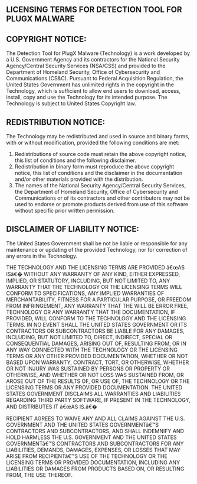 <h2>LICENSING TERMS FOR DETECTION TOOL FOR PLUGX MALWARE</h2>

<h2>COPYRIGHT NOTICE:</h2>
The Detection Tool for PlugX Malware (Technology) is a work developed by a U.S. Government Agency and its contractors for the National Security Agency/Central Security Services
(NSA/CSS) and provided to the Department of Homeland Security, Office of Cybersecurity and Communications (CS&C).  Pursuant
to Federal Acquisition Regulation, the United States Government  has unlimited rights in the copyright in the Technology,
which is sufficient to allow end users to download, access, install, copy and use the Technology for its intended purpose. 
The Technology is subject to United States Copyright law. 

<h2>REDISTRIBUTION NOTICE:</h2>
The Technology may be redistributed
and used in source and binary forms, with or without modification, provided the
following conditions are met:

<ol type="1">
<li>Redistributions of source code must retain the above copyright notice, this list of conditions and the following disclaimer.</li>

<li>Redistribution in binary form must reproduce the above copyright notice, this list of conditions and the disclaimer in the documentation and/or other materials
provided with the distribution.</li>

<li>The names of the National Security Agency/Central Security Services, the Department of Homeland Security, Office of Cybersecurity and Communications or of its
contractors and other contributors may not be used to endorse or promote products derived from use of this software without specific prior written
permission.</li>
</ol>

<h2>DISCLAIMER OF LIABILITY NOTICE:</h2>
The United States Government shall be not be liable or responsible for any maintenance or
updating of the provided Technology, nor for correction of any errors in the Technology.



 



THE TECHNOLOGY AND
THE LICENSING TERMS ARE PROVIDED â€œAS ISâ€� WITHOUT ANY WARRANTY OF ANY KIND,
EITHER EXPRESSED, IMPLIED, OR STATUTORY, INCLUDING, BUT NOT LIMITED TO, ANY
WARRANTY THAT THE TECHNOLOGY OR THE LICENSING TERMS WILL CONFORM TO SPECIFICATIONS,
ANY IMPLIED WARRANTIES OF MERCHANTABILITY, FITNESS FOR A PARTICULAR PURPOSE, OR
FREEDOM FROM INFRINGEMENT, ANY WARRANTY THAT THE WILL BE ERROR FREE, TECHNOLOGY
OR ANY WARRANTY THAT THE DOCUMENTATION, IF PROVIDED, WILL CONFORM TO THE TECHNOLOGY
AND THE LICENSING TERMS.  IN NO EVENT
SHALL THE UNITED STATES GOVERNMENT OR ITS CONTRACTORS OR SUBCONTRACTORS BE
LIABLE FOR ANY DAMAGES, INCLUDING, BUT NOT LIMITED TO, DIRECT, INDIRECT,
SPECIAL OR CONSEQUENTIAL DAMAGES, ARISING OUT OF, RESULTING FROM, OR IN ANY WAY
CONNECTED WITH THE TECHNOLOGY OR THE LICENSING TERMS OR ANY OTHER PROVIDED
DOCUMENTATION, WHETHER OR NOT BASED UPON WARRANTY, CONTRACT, TORT, OR
OTHERWISE, WHETHER OR NOT INJURY WAS SUSTAINED BY PERSONS OR PROPERTY OR
OTHERWISE, AND WHETHER OR NOT LOSS WAS SUSTAINED FROM, OR AROSE OUT OF THE
RESULTS OF, OR USE OF, THE TECHNOLOGY OR THE LICENSING TERMS OR ANY PROVIDED
DOCUMENTATION. THE UNITED STATES GOVERNMENT DISCLAIMS ALL WARRANTIES AND
LIABILITIES REGARDING THIRD PARTY SOFTWARE, IF PRESENT IN THE TECHNOLOGY, AND
DISTRIBUTES IT â€œAS IS.â€�

RECIPIENT
AGREES TO WAIVE ANY AND ALL CLAIMS AGAINST THE U.S. GOVERNMENT AND THE UNITED
STATES GOVERNMENTâ€™S CONTRACTORS AND SUBCONTRACTORS, AND SHALL INDEMNIFY AND
HOLD HARMLESS THE U.S. GOVERNMENT AND THE UNITED STATES GOVERNMENTâ€™S
CONTRACTORS AND SUBCONTRACTORS FOR ANY LIABILITIES, DEMANDS, DAMAGES, EXPENSES,
OR LOSSES THAT MAY ARISE FROM RECIPIENTâ€™S USE OF THE TECHNOLOGY OR THE
LICENSING TERMS OR PROVIDED DOCUMENTATION, INCLUDING ANY LIABILITIES OR DAMAGES
FROM PRODUCTS BASED ON, OR RESULTING FROM, THE USE THEREOF.
